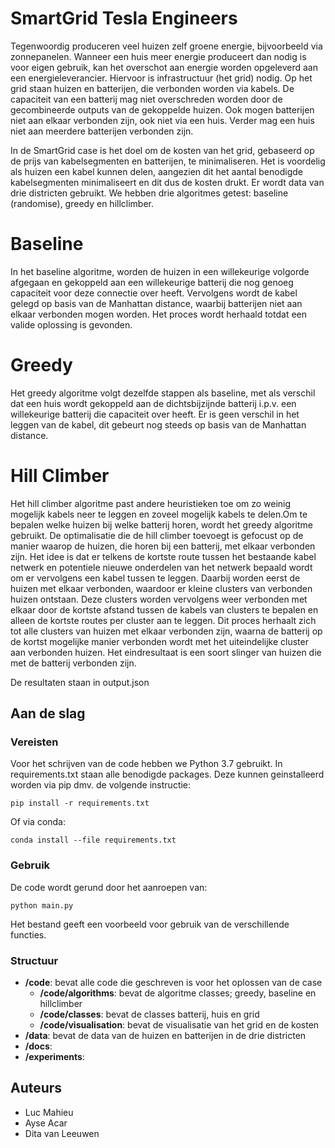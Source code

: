 # SmartGrid Tesla Engineers

Tegenwoordig produceren veel huizen zelf groene energie, bijvoorbeeld via zonnepanelen. Wanneer een huis meer energie produceert dan nodig is voor eigen gebruik, kan het overschot aan energie worden opgeleverd aan een energieleverancier. Hiervoor is infrastructuur (het grid) nodig. Op het grid staan huizen en batterijen, die verbonden worden via kabels. De capaciteit van een batterij mag niet overschreden worden door de gecombineerde outputs van de gekoppelde huizen. Ook mogen batterijen niet aan elkaar verbonden zijn, ook niet via een huis. Verder mag een huis niet aan meerdere batterijen verbonden zijn. 

In de SmartGrid case is het doel om de kosten van het grid, gebaseerd op de prijs van kabelsegmenten en batterijen, te minimaliseren. Het is voordelig als huizen een kabel kunnen delen, aangezien dit het aantal benodigde kabelsegmenten minimaliseert en dit dus de kosten drukt. Er wordt data van drie districten gebruikt. We hebben drie algoritmes getest: baseline (randomise), greedy en hillclimber.

# Baseline
In het baseline algoritme, worden de huizen in een willekeurige volgorde afgegaan en gekoppeld aan een willekeurige batterij die nog genoeg capaciteit voor deze connectie over heeft. Vervolgens wordt de kabel gelegd op basis van de Manhattan distance, waarbij batterijen niet aan elkaar verbonden mogen worden. Het proces wordt herhaald totdat een valide oplossing is gevonden.

# Greedy
Het greedy algoritme volgt dezelfde stappen als baseline, met als verschil dat een huis wordt gekoppeld aan de dichtsbijzijnde batterij i.p.v. een willekeurige batterij die capaciteit over heeft. Er is geen verschil in het leggen van de kabel, dit gebeurt nog steeds op basis van de Manhattan distance.

# Hill Climber
Het hill climber algoritme past andere heuristieken toe om zo weinig mogelijk kabels neer te leggen en zoveel mogelijk kabels te delen.Om te bepalen welke huizen bij welke batterij horen, wordt het greedy algoritme gebruikt. De optimalisatie die de hill climber toevoegt is gefocust op de manier waarop de huizen, die horen bij een batterij, met elkaar verbonden zijn. Het idee is dat er telkens de kortste route tussen het bestaande kabel netwerk en potentiele nieuwe onderdelen van het netwerk bepaald wordt om er vervolgens een kabel tussen te leggen. Daarbij worden eerst de huizen met elkaar verbonden, waardoor er kleine clusters van verbonden huizen ontstaan. Deze clusters worden vervolgens weer verbonden met elkaar door de kortste afstand tussen de kabels van clusters te bepalen en alleen de kortste routes per cluster aan te leggen. Dit proces herhaalt zich tot alle clusters van huizen met elkaar verbonden zijn, waarna de batterij op de kortst mogelijke manier verbonden wordt met het uiteindelijke cluster aan verbonden huizen. Het eindresultaat is een soort slinger van huizen die met de batterij verbonden zijn.

De resultaten staan in output.json

## Aan de slag

### Vereisten

Voor het schrijven van de code hebben we Python 3.7 gebruikt. In requirements.txt staan alle benodigde packages. Deze kunnen geinstalleerd worden via pip dmv. de volgende instructie:

```
pip install -r requirements.txt
```

Of via conda:

```
conda install --file requirements.txt
```

### Gebruik

De code wordt gerund door het aanroepen van:

```
python main.py
```

Het bestand geeft een voorbeeld voor gebruik van de verschillende functies.

### Structuur

- **/code**: bevat alle code die geschreven is voor het oplossen van de case
  - **/code/algorithms**: bevat de algoritme classes; greedy, baseline en hillclimber
  - **/code/classes**: bevat de classes batterij, huis en grid
  - **/code/visualisation**: bevat de visualisatie van het grid en de kosten
- **/data**: bevat de data van de huizen en batterijen in de drie districten
- **/docs**: 
- **/experiments**: 

## Auteurs
- Luc Mahieu
- Ayse Acar
- Dita van Leeuwen
